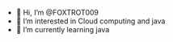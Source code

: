 - 👋 Hi, I’m @FOXTROT009
- 👀 I’m interested in Cloud computing and java
- 🌱 I’m currently learning java


<!---
FOXTROT009/FOXTROT009 is a ✨ special ✨ repository because its `README.md` (this file) appears on your GitHub profile.
You can click the Preview link to take a look at your changes.
--->
